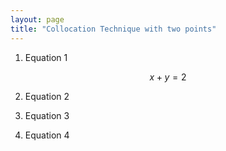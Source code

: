 ```yaml
---
layout: page
title: "Collocation Technique with two points"
---
```


1. Equation 1

$$x + y = 2$$

2. Equation 2

3. Equation 3

4. Equation 4

